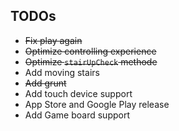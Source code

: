 ## TODOs

* ~~Fix play again~~
* ~~Optimize controlling experience~~
* ~~Optimize `stairUpCheck` methode~~
* Add moving stairs
* ~~Add grunt~~
* Add touch device support
* App Store and Google Play release
* Add Game board support
